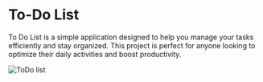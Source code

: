 # To-Do List

To Do List is a simple application designed to help you manage your tasks efficiently and stay organized. 
This project is perfect for anyone looking to optimize their daily activities and boost productivity.





![ToDo list](https://github.com/user-attachments/assets/59c72fea-98a8-4f81-a179-c99a16fef188)
